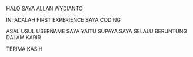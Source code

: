 HALO SAYA ALLAN WYDIANTO

INI ADALAH FIRST EXPERIENCE SAYA CODING

ASAL USUL USERNAME SAYA YAITU SUPAYA SAYA SELALU BERUNTUNG DALAM KARIR

TERIMA KASIH
